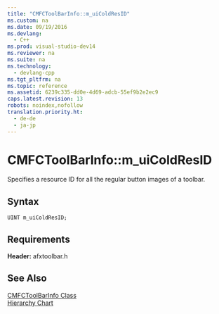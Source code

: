 ```yaml
---
title: "CMFCToolBarInfo::m_uiColdResID"
ms.custom: na
ms.date: 09/19/2016
ms.devlang: 
  - C++
ms.prod: visual-studio-dev14
ms.reviewer: na
ms.suite: na
ms.technology: 
  - devlang-cpp
ms.tgt_pltfrm: na
ms.topic: reference
ms.assetid: 6239c335-dd0e-4d69-adcb-55ef9b2e2ec9
caps.latest.revision: 13
robots: noindex,nofollow
translation.priority.ht: 
  - de-de
  - ja-jp
---
```

# CMFCToolBarInfo::m_uiColdResID
Specifies a resource ID for all the regular button images of a toolbar.  
  
## Syntax  
  
```  
UINT m_uiColdResID;  
```  
  
## Requirements  
 **Header:** afxtoolbar.h  
  
## See Also  
 [CMFCToolBarInfo Class](../vs140/CMFCToolBarInfo-Class.md)   
 [Hierarchy Chart](../vs140/Hierarchy-Chart.md)